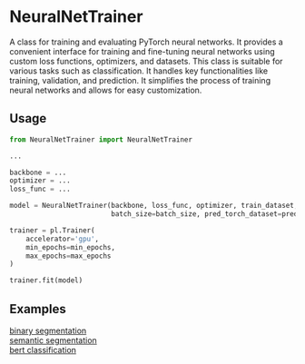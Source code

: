 # NeuralNetTrainer
 A class for training and evaluating PyTorch neural networks. It provides a convenient interface for training and 
 fine-tuning neural networks using custom loss functions, optimizers, and 
 datasets. This class is suitable for various tasks such as classification. 
 It handles key functionalities like training, validation, and prediction. 
 It simplifies the process of training neural networks and allows for easy 
 customization.

## Usage

```python
from NeuralNetTrainer import NeuralNetTrainer

...

backbone = ...
optimizer = ...
loss_func = ...

model = NeuralNetTrainer(backbone, loss_func, optimizer, train_dataset, val_dataset, task_type, num_labels=num_labels,
                         batch_size=batch_size, pred_torch_dataset=pred_dataset)

trainer = pl.Trainer(
    accelerator='gpu',
    min_epochs=min_epochs,
    max_epochs=max_epochs
)

trainer.fit(model)

```
## Examples
[binary segmentation](examples_notebooks/binary_segmentation.ipynb)\
[semantic segmentation](examples_notebooks/semantic_segmentation.ipynb)\
[bert classification](examples_notebooks/bert_example.ipynb)
